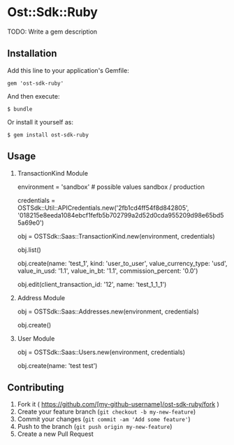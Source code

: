 # Ost::Sdk::Ruby

TODO: Write a gem description

## Installation

Add this line to your application's Gemfile:

    gem 'ost-sdk-ruby'

And then execute:

    $ bundle

Or install it yourself as:

    $ gem install ost-sdk-ruby

## Usage

1. TransactionKind Module 

    environment = 'sandbox' # possible values sandbox / production
    
    credentials = OSTSdk::Util::APICredentials.new('2fb1cd4ff54f8d842805', '018215e8eeda1084ebcf1fefb5b702799a2d52d0cda955209d98e65bd55a69e0')
    
    obj = OSTSdk::Saas::TransactionKind.new(environment, credentials)
    
    obj.list()
    
    obj.create(name: 'test_1', kind: 'user_to_user', value_currency_type: 'usd', value_in_usd: '1.1', value_in_bt: '1.1', commission_percent: '0.0')

    obj.edit(client_transaction_id: '12', name: 'test_1_1_1')
    
2. Address Module

    obj = OSTSdk::Saas::Addresses.new(environment, credentials)

    obj.create()
    
3. User Module
 
    obj = OSTSdk::Saas::Users.new(environment, credentials)
    
    obj.create(name: 'test test')
    
## Contributing

1. Fork it ( https://github.com/[my-github-username]/ost-sdk-ruby/fork )
2. Create your feature branch (`git checkout -b my-new-feature`)
3. Commit your changes (`git commit -am 'Add some feature'`)
4. Push to the branch (`git push origin my-new-feature`)
5. Create a new Pull Request
